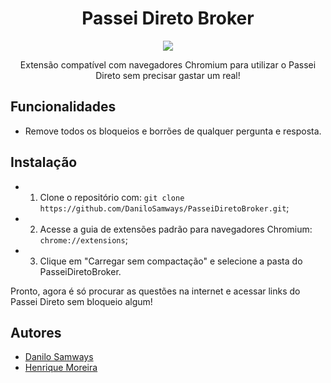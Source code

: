 <h1 align="center">
Passei Direto Broker
</h1>
<p align="center">
  <a href="#"><img src="https://img.shields.io/badge/JavaScript-F7DF1E?style=for-the-badge&logo=javascript&logoColor=black"></a>
</p>

<p align="center">Extensão compatível com navegadores Chromium para utilizar o Passei Direto sem precisar gastar um real!</p>

## Funcionalidades

- Remove todos os bloqueios e borrões de qualquer pergunta e resposta.

## Instalação

- 1. Clone o repositório com: ```git clone https://github.com/DaniloSamways/PasseiDiretoBroker.git```;
- 2. Acesse a guia de extensões padrão para navegadores Chromium: ```chrome://extensions```;
- 3. Clique em "Carregar sem compactação" e selecione a pasta do PasseiDiretoBroker.

Pronto, agora é só procurar as questões na internet e acessar links do Passei Direto sem bloqueio algum!

## Autores

- [Danilo Samways](https://www.github.com/DaniloSamways)
- [Henrique Moreira](https://github.com/Henrique-Coder)